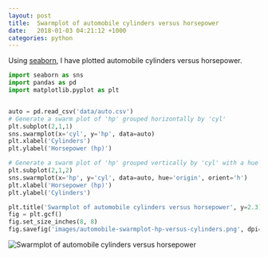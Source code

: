```yaml
---
layout: post
title:  Swarmplot of automobile cylinders versus horsepower
date:   2018-01-03 04:21:12 +1000
categories: python
---
```


Using [seaborn](https://seaborn.pydata.org/), I have plotted automobile cylinders versus horsepower.

```python
import seaborn as sns
import pandas as pd
import matplotlib.pyplot as plt


auto = pd.read_csv('data/auto.csv')
# Generate a swarm plot of 'hp' grouped horizontally by 'cyl'
plt.subplot(2,1,1)
sns.swarmplot(x='cyl', y='hp', data=auto)
plt.xlabel('Cylinders')
plt.ylabel('Horsepower (hp)')

# Generate a swarm plot of 'hp' grouped vertically by 'cyl' with a hue of 'origin'
plt.subplot(2,1,2)
sns.swarmplot(x='hp', y='cyl', data=auto, hue='origin', orient='h')
plt.xlabel('Horsepower (hp)')
plt.ylabel('Cylinders')

plt.title('Swarmplot of automobile cylinders versus horsepower', y=2.3)
fig = plt.gcf()
fig.set_size_inches(8, 8)
fig.savefig('images/automobile-swarmplot-hp-versus-cylinders.png', dpi=80)
```

![Swarmplot of automobile cylinders versus horsepower](/images/automobile-swarmplot-hp-versus-cylinders.png)
